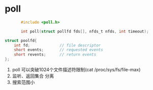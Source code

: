 # poll

```c
       #include <poll.h>

       int poll(struct pollfd fds[], nfds_t nfds, int timeout);
```



```c
struct poolfd{
	int fd;				// file descriptor
	short events;		// requested events
	short revents;		// return events
};
```



1. poll 可以突破1024个文件描述符限制(cat /proc/sys/fs/file-max)
2. 监听、返回集合 分离
3. 搜索范围小

